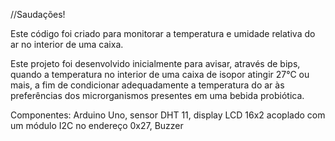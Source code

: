 //Saudações!

Este código foi criado para monitorar a temperatura e umidade relativa do ar no interior de uma caixa.

Este projeto foi desenvolvido inicialmente para avisar, através de bips, quando a temperatura no interior de uma caixa de isopor atingir 27°C ou mais, a fim de condicionar adequadamente a temperatura do ar às preferências dos microrganismos presentes em uma bebida probiótica.

Componentes: Arduino Uno, sensor DHT 11, display LCD 16x2 acoplado com um módulo I2C no endereço 0x27, Buzzer
